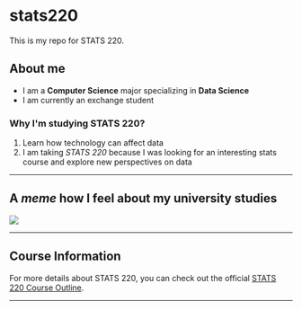 # stats220

This is my repo for STATS 220. 


## About me

- I am a **Computer Science** major specializing in **Data Science**
- I am currently an exchange student

### Why I'm studying STATS 220?

1. Learn how technology can affect data
2. I am taking *STATS 220* because I was looking for an interesting stats course and explore new perspectives on data

---
## A *meme* how I feel about my university studies

![](https://tenor.com/bElGt.gif)

---

## Course Information

For more details about STATS 220, you can check out the official [STATS 220 Course Outline](https://courseoutline.auckland.ac.nz/dco/course/STATS/220/1203).

---
